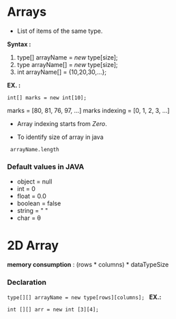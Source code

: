 # Arrays

- List of items of the same type.

**Syntax :** 

1. type[] arrayName = _new_ type[size];
2. type arrayName[] = _new_ type[size];
3. int arrayName[] = {10,20,30,...};

**EX. :**

`int[] marks = new int[10];`

marks = [80, 81, 76, 97, ...]
marks indexing = [0, 1, 2, 3, ...]

- Array indexing starts from _Zero_.

- To identify size of array in java 

`  arrayName.length
`
### Default values in JAVA
- object = null
- int = 0
- float = 0.0
- boolean = false
- string = " "
- char = θ

# 2D Array

**memory consumption** : (rows * columns) * dataTypeSize

###  Declaration

`type[][] arrayName = new type[rows][columns];
`
**EX.:**

`int [][] arr = new int [3][4];
`

